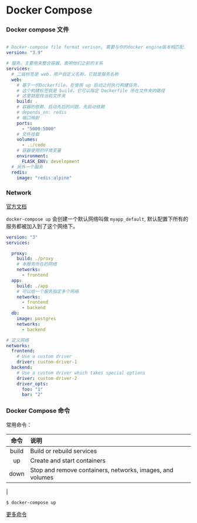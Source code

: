 # Docker Compose 


### Docker compose 文件

```yaml

# Docker-compose file format verison, 需要与你的docker engine版本相匹配.
version: "3.9" 

# 服务，主要用来整合容器，表明他们之前的关系
services:
  # 二级标签是 web，用户自定义名称，它就是服务名称
  web:
    # 基于一份Dockerfile，在使用 up 启动之时执行构建任务，
    # 这个构建标签就是 build，它可以指定 Dockerfile 所在文件夹的路径
    # 这里就是找当前文件夹
    build: .
    # 容器的依赖、启动先后的问题，先启动依赖
    # depends_on: redis
    # 端口映射
    ports:
      - "5000:5000"
    # 文件挂载
    volumes:
      - .:/code
    # 容器使用的环境变量
    environment:
      FLASK_ENV: development
  # 另外一个服务
  redis:
    image: "redis:alpine"
```

### Network

[官方文档](https://docs.docker.com/compose/networking/)

`docker-compose up` 会创建一个默认网络叫做 `myapp_default`, 默认配置下所有的服务都被加入到了这个网络下。

```yaml
version: "3"
services:

  proxy:
    build: ./proxy
    # 本服务所在的网络
    networks:
      - frontend
  app:
    build: ./app
    # 可以给一个服务指定多个网络
    networks:
      - frontend
      - backend
  db:
    image: postgres
    networks:
      - backend

# 定义网络
networks:
  frontend:
    # Use a custom driver
    driver: custom-driver-1
  backend:
    # Use a custom driver which takes special options
    driver: custom-driver-2
    driver_opts:
      foo: "1"
      bar: "2"
```

### Docker Compose 命令

常用命令：

|命令| 说明 |
|:--:|:----|
| build | Build or rebuild services |
| up | Create and start containers|
| down | Stop and remove containers, networks, images, and volumes
|




```bash
$ docker-compose up
```

[更多命令](https://docs.docker.com/compose/reference/overview/)


